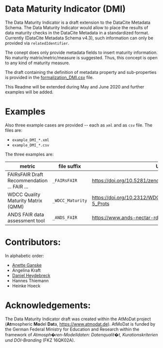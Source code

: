 # Data Maturity Indicator (DMI)

The Data Maturity Indicator is a draft extension to the DataCite Metadata Schema. The Data Maturity Indicator would allow to place the results of data maturity checks in the DataCite Metadata in a standardized format. Currently (DataCite Metadata Schema v4.3), such information can only be provided via `relatedIdentifier`.

The conept does only provide metadata fields to insert maturity information. No maturity matrix/metric/measure is suggested. Thus, this concept is open to any kind of maturity measure.

The draft containing the definition of metadata property and sub-properties is provided in the [formalization_DMI.csv](formalization_DMI.csv) file.

This Readme will be extended during May and June 2020 and further examples will be added.


# Examples

Also three example cases are provided -- each as `xml` and as `csv` file. The files are:

* `example_DMI_*.xml`
* `example_DMI_*.csv`

The three examples are:

| metric                                       | file suffix      | URL                                                         |
|----------------------------------------------|------------------|-------------------------------------------------------------|
|  FAIRsFAIR Draft Recommendation ... FAIR ... | `_FAIRsFAIR`     | https://doi.org/10.5281/zenodo.3678716                      |
| WDCC Quality Maturity Matrix (QMM)           | `_WDCC_Maturity` | https://doi.org/10.2312/WDCC/TR_QMM_Checkl_Levels_4-5_Prots |
| ANDS FAIR data assessment tool               | `_ANDS_FAIR`     | https://www.ands-nectar-rds.org.au/fair-tool                |



# Contributors:

In alphabetic order:

* [Anette Ganske](https://github.com/anganske)
* Angelina Kraft
* [Daniel Heydebreck](https://github.com/neumannd)
* Hannes Thiemann
* Heinke Hoeck


# Acknowledgements:

The Data Maturity Indicator draft was created within the AtMoDat project (**At**mospheric **Mo**del **Dat**a, https://www.atmodat.de). AtMoDat is funded by the German Federal Ministry for Education and Research within the framework of *Atmosph�ren-Modelldaten: Datenqualit�t, Kurationskriterien und DOI-Branding* (FKZ 16QK02A).

